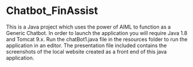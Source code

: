 # Chatbot_FinAssist
This is a Java project which uses the power of AIML to function as a Generic Chatbot.
In order to launch the application you will require Java 1.8 and Tomcat 9.x. 
Run the chatBot1.java file in the resources folder to run the application in an editor.
The presentation file included contains the screenshots of the local website created as a front end of this java application.
